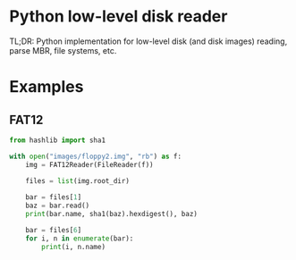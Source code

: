 # Python low-level disk reader

TL;DR: Python implementation for low-level disk (and disk images) reading, parse MBR, file systems, etc.

# Examples

## FAT12

```python
from hashlib import sha1

with open("images/floppy2.img", "rb") as f:
    img = FAT12Reader(FileReader(f))

    files = list(img.root_dir)
    
    bar = files[1]
    baz = bar.read()
    print(bar.name, sha1(baz).hexdigest(), baz)

    bar = files[6]
    for i, n in enumerate(bar):
        print(i, n.name)
```